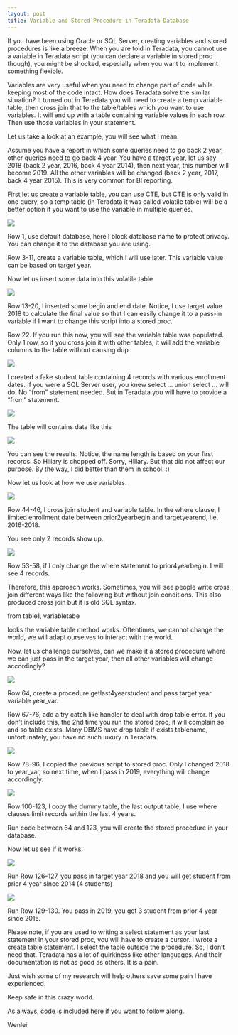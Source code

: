 ```yaml
---
layout: post
title: Variable and Stored Procedure in Teradata Database
---
```


If you have been using Oracle or SQL Server, creating variables and stored procedures is like a breeze.  When you are told in Teradata, you cannot use a variable in Teradata script (you can declare a variable in stored proc though), you might be shocked, especially when you want to implement something flexible.   

Variables are very useful when you need to change part of code while keeping most of the code intact.  How does Teradata solve the similar situation?   It turned out in Teradata you will need to create a temp variable table, then cross join that to the table/tables which you want to use variables. It will end up with a table containing variable values in each row.  Then use those variables in your statement.  

Let us take a look at an example, you will see what I mean.  

Assume you have a report in which some queries need to go back 2 year, other queries need to go back 4 year.  You have a target year, let us say 2018 (back 2 year, 2016, back 4 year 2014), then next year, this number will become 2019. All the other variables will be changed (back 2 year, 2017, back 4 year 2015). This is very common for BI reporting.  

First let us create  a variable table,  you can use CTE, but CTE is only valid in one query, so a temp table (in Teradata it was called volatile table) will be a better option if you want to use the variable in multiple queries.  

<img src="/images/blog48/1createvariable.PNG">   

Row 1, use default database,   here I block database name to protect privacy. You can change it to the database you are using.  

Row 3-11, create a variable table, which I will use later.  This variable value can be based on target year.  

Now let us insert some data into this volatile table  

<img src="/images/blog48/insert_variable_table.PNG">   

Row 13-20, I inserted some begin and end date. Notice, I use target value 2018 to calculate the final value so that I can easily change it to a pass-in variable if I want to change this script into a stored proc.

Row 22. If you run this now, you will see the variable table was populated.  Only 1 row, so if you cross join it with other tables, it will add the variable columns to the table without causing dup.

<img src="/images/blog48/variable_table_value.PNG">  

I created a fake student table containing 4 records with various enrollment dates.  If you were a SQL Server user, you knew select … union select …  will do. No “from” statement needed.  But in Teradata you will have to provide a “from” statement. 

<img src="/images/blog48/3create_sample_table.PNG">   

The table will contains data like this  

<img src="/images/blog48/3create_sample_table_result.PNG">   

You can see the results.  Notice, the name length is based on your first records. So Hillary is chopped off.  Sorry, Hillary. But that did not affect our purpose.
By the way, I did better than them in school. :)  

Now let us look at how we use variables.

<img src="/images/blog48/4usingvariabletable.PNG">  

Row 44-46, I cross join student and variable table.  In the where clause, I limited enrollment date  between prior2yearbegin and targetyearend, i.e.  2016-2018.  

You see only 2 records show up.  

<img src="/images/blog48/5usingvariabletable.PNG">  

Row  53-58, if I only change the where statement to prior4yearbegin.  I will see 4 records.  

Therefore, this approach works. Sometimes, you will see people write cross join different ways like the following but without join conditions.  This also produced cross join but it is old SQL syntax.  

from table1, variabletabe   

looks the variable table method works.  Oftentimes, we cannot change the world, we will adapt ourselves to interact with the world.  

Now, let us challenge ourselves, can we make it a stored procedure where we can just pass in the target year, then all other variables will change accordingly?  

<img src="/images/blog48/6stp1.PNG">  

Row 64, create a procedure getlast4yearstudent and pass target year variable  year_var.

Row 67-76, add a try catch like handler to deal with drop table error.   If you don’t include this,  the 2nd time you run the stored proc,  it will complain so and so table exists.  Many DBMS have drop table if exists tablename, unfortunately, you have no such luxury in Teradata.

<img src="/images/blog48/6stp2.PNG">  

Row 78-96, I copied the previous script to stored proc.  Only I changed 2018 to year_var, so next time, when I pass in 2019, everything will change accordingly.  

<img src="/images/blog48/6stp3.PNG">  

Row 100-123, I copy the dummy table,  the last output table, I use where clauses limit records within the last 4 years.  

Run code between 64 and 123, you will create the stored procedure in your database.  

Now let us see if it works. 

<img src="/images/blog48/7test1.PNG">  

Run Row 126-127,   you pass in target year 2018  and you will get student from prior 4 year since 2014 (4 students)  

<img src="/images/blog48/7test2.PNG">  

Run Row 129-130.  You pass in 2019, you get 3 student from prior 4 year since 2015.  

Please note, if you are used to writing a select statement as your last statement in your stored proc, you will have to create a cursor. I wrote a create table statement. I select the table outside the procedure.  So, I don’t need that.  Teradata has a lot of quirkiness like other languages. And their documentation is not as good as others.  It is a pain.  

Just wish some of my research will help others save some pain I have experienced.    

Keep safe in this crazy world.  

As always,  code is included <a href="/Files/blog48.sql">here</a> if you want to follow along.  

Wenlei


